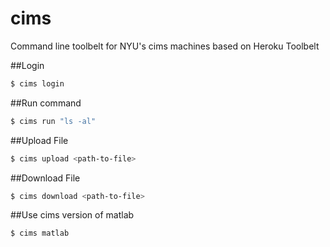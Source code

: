 cims
====

Command line toolbelt for NYU's cims machines based on Heroku Toolbelt

##Login

```bash
$ cims login
```

##Run command

```bash
$ cims run "ls -al"
```

##Upload File
```bash
$ cims upload <path-to-file>
```

##Download File
```bash
$ cims download <path-to-file>
```

##Use cims version of matlab
```bash
$ cims matlab
```
